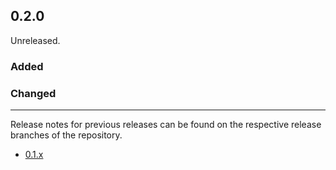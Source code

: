 ## 0.2.0

Unreleased.

### Added

### Changed

---

Release notes for previous releases can be found on the respective release 
branches of the repository.

<!-- ARCHIVE_START -->
* [0.1.x](https://github.com/credibil/key/blob/release-0.1.0/RELEASES.md)